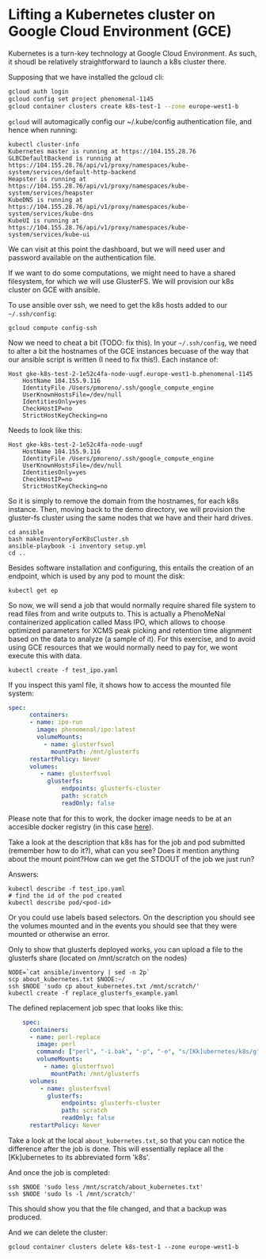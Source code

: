 # Lifting a Kubernetes cluster on Google Cloud Environment (GCE)

Kubernetes is a turn-key technology at Google Cloud Environment. As such, it shoudl be relatively straightforward to launch a k8s cluster there.

Supposing that we have installed the gcloud cli:
```bash
gcloud auth login
gcloud config set project phenomenal-1145
gcloud container clusters create k8s-test-1 --zone europe-west1-b
```

`gcloud` will automagically config our ~/.kube/config authentication file, and hence when running:
```
kubectl cluster-info
Kubernetes master is running at https://104.155.28.76
GLBCDefaultBackend is running at https://104.155.28.76/api/v1/proxy/namespaces/kube-system/services/default-http-backend
Heapster is running at https://104.155.28.76/api/v1/proxy/namespaces/kube-system/services/heapster
KubeDNS is running at https://104.155.28.76/api/v1/proxy/namespaces/kube-system/services/kube-dns
KubeUI is running at https://104.155.28.76/api/v1/proxy/namespaces/kube-system/services/kube-ui
```

We can visit at this point the dashboard, but we will need user and password available on the authentication file.

If we want to do some computations, we might need to have a shared filesystem, for which we will use GlusterFS. We will provision our k8s cluster on GCE with ansible.

To use ansible over ssh, we need to get the k8s hosts added to our `~/.ssh/config`:

```
gcloud compute config-ssh
```

Now we need to cheat a bit (TODO: fix this). In your `~/.ssh/config`, we need to alter a bit the hostnames of the GCE instances becuase of the way that our ansible script is written (I need to fix this!). Each instance of:

```
Host gke-k8s-test-2-1e52c4fa-node-uugf.europe-west1-b.phenomenal-1145
    HostName 104.155.9.116
    IdentityFile /Users/pmoreno/.ssh/google_compute_engine
    UserKnownHostsFile=/dev/null
    IdentitiesOnly=yes
    CheckHostIP=no
    StrictHostKeyChecking=no
```

Needs to look like this:
```
Host gke-k8s-test-2-1e52c4fa-node-uugf
    HostName 104.155.9.116
    IdentityFile /Users/pmoreno/.ssh/google_compute_engine
    UserKnownHostsFile=/dev/null
    IdentitiesOnly=yes
    CheckHostIP=no
    StrictHostKeyChecking=no
```

So it is simply to remove the domain from the hostnames, for each k8s instance. Then, moving back to the demo directory, we will provision the gluster-fs cluster using the same nodes that we have and their hard drives.

```
cd ansible
bash makeInventoryForK8sCluster.sh
ansible-playbook -i inventory setup.yml
cd ..
```

Besides software installation and configuring, this entails the creation of an endpoint, which is used by any pod to mount the disk:

```
kubectl get ep
```

So now, we will send a job that would normally require shared file system to read files from and write outputs to. This is actually a PhenoMeNal containerized application called Mass IPO, which allows to choose optimized parameters for XCMS peak picking and retention time alignment based on the data to analyze (a sample of it). For this exercise, and to avoid using GCE resources that we would normally need to pay for, we wont execute this with data.

```
kubectl create -f test_ipo.yaml
```

If you inspect this yaml file, it shows how to access the mounted file system:

```yaml
spec:
      containers:
      - name: ipo-run
        image: phenomenal/ipo:latest
        volumeMounts:
          - name: glusterfsvol
            mountPath: /mnt/glusterfs
      restartPolicy: Never
      volumes:
         - name: glusterfsvol
           glusterfs:
               endpoints: glusterfs-cluster
               path: scratch
               readOnly: false
```

Please note that for this to work, the docker image needs to be at an accesible docker registry (in this case [here](https://hub.docker.com/r/phenomenal/ipo/)).

Take a look at the description that k8s has for the job and pod submitted (remember how to do it?), what can you see? Does it mention anything about the mount point?How can we get the STDOUT of the job we just run?











Answers:
```
kubectl describe -f test_ipo.yaml
# find the id of the pod created
kubectl describe pod/<pod-id>
```
Or you could use labels based selectors.
On the description you should see the volumes mounted and in the events you should see that they were mounted or otherwise an error.








Only to show that glusterfs deployed works, you can upload a file to the glusterfs share (located on /mnt/scratch on the nodes)
```
NODE=`cat ansible/inventory | sed -n 2p`
scp about_kubernetes.txt $NODE:~/
ssh $NODE 'sudo cp about_kubernetes.txt /mnt/scratch/'
kubectl create -f replace_glusterfs_example.yaml
```

The defined replacement job spec that looks like this:
```yaml
    spec:
      containers:
      - name: perl-replace
        image: perl
        command: ["perl", "-i.bak", "-p", "-e", "s/[Kk]ubernetes/k8s/g","/mnt/glusterfs/about_kubernetes.txt"]
        volumeMounts: 
          - name: glusterfsvol
            mountPath: /mnt/glusterfs
      volumes: 
         - name: glusterfsvol
           glusterfs: 
               endpoints: glusterfs-cluster
               path: scratch
               readOnly: false
      restartPolicy: Never
```

Take a look at the local `about_kubernetes.txt`, so that you can notice the difference after the job is done. This will essentially replace all the \[Kk\]ubernetes to its abbreviated form 'k8s'.

And once the job is completed:
```
ssh $NODE 'sudo less /mnt/scratch/about_kubernetes.txt'
ssh $NODE 'sudo ls -l /mnt/scratch/'
```

This should show you that the file changed, and that a backup was produced.

And we can delete the cluster:
```
gcloud container clusters delete k8s-test-1 --zone europe-west1-b
```
